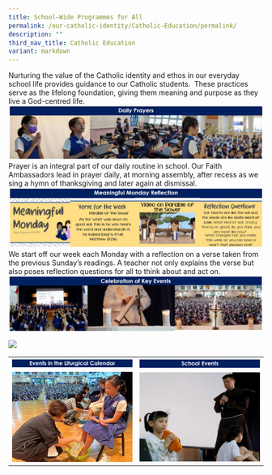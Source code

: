 ```yaml
---
title: School–Wide Programmes for All
permalink: /our-catholic-identity/Catholic-Education/permalink/
description: ""
third_nav_title: Catholic Education
variant: markdown
---
```

Nurturing the value of the Catholic identity and ethos in our everyday school life provides guidance to our Catholic students.&nbsp; These practices serve as the lifelong foundation, giving them meaning and purpose as they live a God-centred life.
![](/images/CatholicID/School_Wide_Programmes_1.JPG)
Prayer is an integral part of our daily routine in school. Our Faith Ambassadors lead in prayer daily, at morning assembly, after recess as we sing a hymn of thanksgiving and later again at dismissal.
![](/images/CatholicID/School_Wide_Programmes_2.JPG)
We start off our week each Monday with a reflection on a verse taken from the previous Sunday’s readings. A teacher not only explains the verse but also poses reflection questions for all to think about and act on.&nbsp;
![](/images/CatholicID/School_Wide_Programmes_3.JPG)

<img src="/images/School_Wide_Programmes_3.JPG"><table>
<tbody>
<tr></tr>
<tr>
<td style="width: 50%;"><img src="/images/CatholicID/EventInLitCal.jpg"></td>
<td style="width: 50%;"><img src="/images/CatholicID/SchoolEvent.jpg"></td>
</tr>
<tr>
<td style="width: 50%;"><img src="/images/CatholicID/EventInLitCalPict.jpg"></td>
<td style="width: 50%;"><img src="/images/CatholicID/SchoolEventPict.jpg"></td>
</tr>
</tbody>
</table>